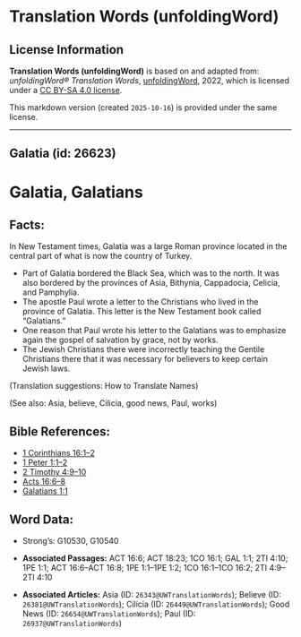 # Translation Words (unfoldingWord)

## License Information

**Translation Words (unfoldingWord)** is based on and adapted from: _unfoldingWord® Translation Words_, [unfoldingWord](https://unfoldingword.org/utw), 2022, which is licensed under a [CC BY-SA 4.0 license](https://creativecommons.org/licenses/by-sa/4.0/legalcode.en).

This markdown version (created `2025-10-16`) is provided under the same license.



--------------------------------

## Galatia (id: 26623)

Galatia, Galatians
==================

Facts:
------

In New Testament times, Galatia was a large Roman province located in the central part of what is now the country of Turkey.

* Part of Galatia bordered the Black Sea, which was to the north. It was also bordered by the provinces of Asia, Bithynia, Cappadocia, Celicia, and Pamphylia.
* The apostle Paul wrote a letter to the Christians who lived in the province of Galatia. This letter is the New Testament book called “Galatians.”
* One reason that Paul wrote his letter to the Galatians was to emphasize again the gospel of salvation by grace, not by works.
* The Jewish Christians there were incorrectly teaching the Gentile Christians there that it was necessary for believers to keep certain Jewish laws.

(Translation suggestions: How to Translate Names)

(See also: Asia, believe, Cilicia, good news, Paul, works)

Bible References:
-----------------

* [1 Corinthians 16:1–2](https://ref.ly/1Cor16:1-1Cor16:2)
* [1 Peter 1:1–2](https://ref.ly/1Pet1:1-1Pet1:2)
* [2 Timothy 4:9–10](https://ref.ly/2Tim4:9-2Tim4:10)
* [Acts 16:6–8](https://ref.ly/Acts16:6-Acts16:8)
* [Galatians 1:1](https://ref.ly/Gal1:1)

Word Data:
----------

* Strong’s: G10530, G10540

* **Associated Passages:** ACT 16:6; ACT 18:23; 1CO 16:1; GAL 1:1; 2TI 4:10; 1PE 1:1; ACT 16:6–ACT 16:8; 1PE 1:1–1PE 1:2; 1CO 16:1–1CO 16:2; 2TI 4:9–2TI 4:10
* **Associated Articles:** Asia (ID: `26343@UWTranslationWords`); Believe (ID: `26381@UWTranslationWords`); Cilicia (ID: `26449@UWTranslationWords`); Good News (ID: `26654@UWTranslationWords`); Paul (ID: `26937@UWTranslationWords`)

